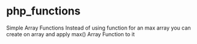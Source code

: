 # php_functions
Simple Array Functions
Instead of using function for an max array you can create on array and apply max() Array Function to it
